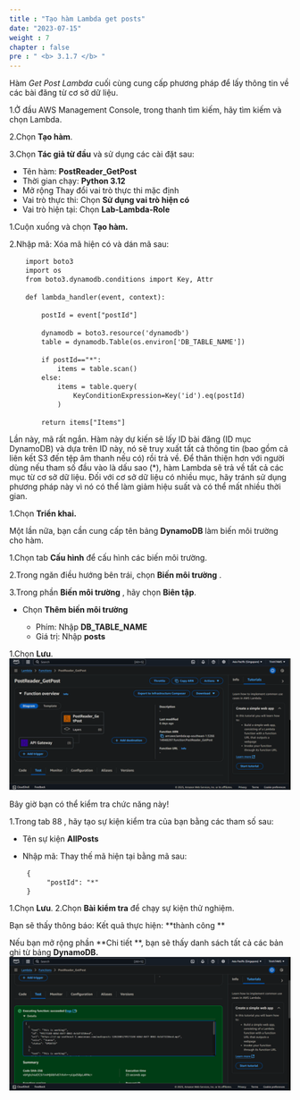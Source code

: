 ```yaml
---
title : "Tạo hàm Lambda get posts"
date: "2023-07-15"
weight : 7
chapter : false
pre : " <b> 3.1.7 </b> "
---
```


Hàm *Get Post Lambda* cuối cùng cung cấp phương pháp để lấy thông tin về các bài đăng từ cơ sở dữ liệu.

1.Ở đầu AWS Management Console, trong thanh tìm kiếm, hãy tìm kiếm và chọn Lambda.

2.Chọn **Tạo hàm**.

3.Chọn **Tác giả từ đầu** và sử dụng các cài đặt sau:

- Tên hàm: **PostReader_GetPost**
- Thời gian chạy: **Python 3.12**
- Mở rộng Thay đổi vai trò thực thi mặc định
- Vai trò thực thi: Chọn **Sử dụng vai trò hiện có**
- Vai trò hiện tại: Chọn **Lab-Lambda-Role**

1.Cuộn xuống và chọn **Tạo hàm.**

2.Nhập mã: Xóa mã hiện có và dán mã sau:


        import boto3
        import os
        from boto3.dynamodb.conditions import Key, Attr
        
        def lambda_handler(event, context):
        
            postId = event["postId"]
        
            dynamodb = boto3.resource('dynamodb')
            table = dynamodb.Table(os.environ['DB_TABLE_NAME'])
        
            if postId=="*":
                items = table.scan()
            else:
                items = table.query(
                    KeyConditionExpression=Key('id').eq(postId)
                )
        
            return items["Items"]

Lần này, mã rất ngắn. Hàm này dự kiến sẽ lấy ID bài đăng (ID mục DynamoDB) và dựa trên ID này, nó sẽ truy xuất tất cả thông tin (bao gồm cả liên kết S3 đến tệp âm thanh nếu có) rồi trả về. Để thân thiện hơn với người dùng nếu tham số đầu vào là dấu sao (*), hàm Lambda sẽ trả về tất cả các mục từ cơ sở dữ liệu. Đối với cơ sở dữ liệu có nhiều mục, hãy tránh sử dụng phương pháp này vì nó có thể làm giảm hiệu suất và có thể mất nhiều thời gian.

1.Chọn **Triển khai.**

Một lần nữa, bạn cần cung cấp tên bảng **DynamoDB** làm biến môi trường cho hàm.

1.Chọn tab **Cấu hình** để cấu hình các biến môi trường.

2.Trong ngăn điều hướng bên trái, chọn **Biến môi trường** .

3.Trong phần **Biến môi trường** , hãy chọn **Biên tập**.

- Chọn **Thêm biến môi trường**

   - Phím: Nhập **DB_TABLE_NAME**
   - Giá trị: Nhập **posts**

1.Chọn **Lưu**.
![FWD](/images/lambda11.png)

Bây giờ bạn có thể kiểm tra chức năng này!

1.Trong tab 88 , hãy tạo sự kiện kiểm tra của bạn bằng các tham số sau:
   - Tên sự kiện **AllPosts**
   - Nhập mã: Thay thế mã hiện tại bằng mã sau:


          {
               "postId": "*"
          }

1.Chọn **Lưu**.
2.Chọn **Bài kiểm tra** để chạy sự kiện thử nghiệm.

Bạn sẽ thấy thông báo: Kết quả thực hiện: **thành công **

Nếu bạn mở rộng phần **Chi tiết **, bạn sẽ thấy danh sách tất cả các bản ghi từ bảng **DynamoDB.**
![FWD](/images/lambda12.png)